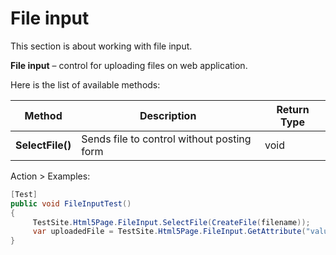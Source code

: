 # File input

<aside class="notice">
This section is about working with file input.
</aside>

**File input** –  control for uploading files on web application.

Here is the list of available methods:

|Method | Description | Return Type
--- | --- | ---
**SelectFile()** |Sends file to control without posting form | void

Action > Examples:

```csharp 
[Test]
public void FileInputTest() 
{
     TestSite.Html5Page.FileInput.SelectFile(CreateFile(filename));
     var uploadedFile = TestSite.Html5Page.FileInput.GetAttribute("value");
}


```
